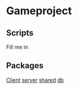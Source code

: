 # Gameproject

## Scripts
Fill me in

## Packages
[Client](packages/client/readme.md)
[server](packages/client/readme.md)
[shared](packages/client/readme.md)
[db](packages/client/readme.md)
